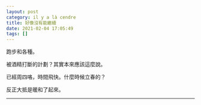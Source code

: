 ```yaml
---
layout: post
category: il y a là cendre
title: 好像沒有能繼續
date: 2021-02-04 17:05:49
tags: []
---
```


跑步和各種。

被酒精打斷的計劃？其實本來應該這麼說。

已經周四咯，時間飛快。什麼時候立春的？

反正大抵是暖和了起來。

------





